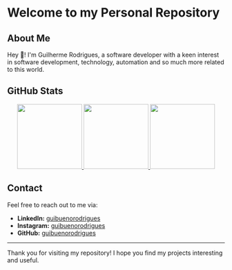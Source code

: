 # Welcome to my Personal Repository

## About Me
Hey 👋! I'm Guilherme Rodrigues, a software developer with a keen interest in software development, technology, automation and so much more related to this world.

## GitHub Stats
<div align="center">
  <a href="https://github.com/guibuenorodrigues">
    <img height="150em" src="https://github-readme-stats.vercel.app/api?username=guibuenorodrigues&theme=ayu-mirage&show_icons=true&hide_border=false&count_private=true"/>
    <img height="150em" src="https://github-readme-streak-stats.herokuapp.com/?user=guibuenorodrigues&theme=ayu-mirage&hide_border=false"/>
    <img height="150em" src="https://github-readme-stats.vercel.app/api/top-langs/?username=guibuenorodrigues&theme=ayu-mirage&show_icons=true&hide_border=false&layout=compact"/>
  </a>
</div>


## Contact
Feel free to reach out to me via:
- **LinkedIn:** [guibuenorodrigues](https://www.linkedin.com/in/guibuenorodrigues/)
- **Instagram:** [guibuenorodrigues](https://www.instagram.com/guibr.dev/)
- **GitHub:** [guibuenorodrigues](https://github.com/guibuenorodrigues/)

---

Thank you for visiting my repository! I hope you find my projects interesting and useful.
